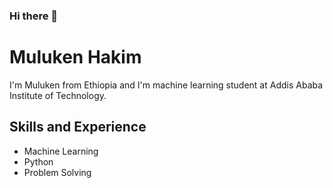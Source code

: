 ### Hi there 👋

# Muluken Hakim
I'm Muluken from Ethiopia and I'm machine learning student at Addis Ababa Institute of Technology.


## Skills and Experience
* Machine Learning
* Python
* Problem Solving
